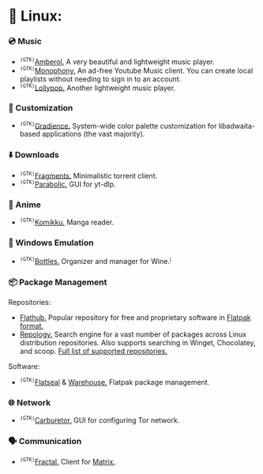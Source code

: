 # 🐧 Linux:

### 💿 Music
* <sup>`(GTK)`</sup>[Amberol.](https://apps.gnome.org/en/Amberol/) A very beautiful and lightweight music player.
* <sup>`(GTK)`</sup>[Monophony.](https://flathub.org/en/apps/io.gitlab.zehkira.Monophony) An ad-free Youtube Music client. You can create local playlists without needing to sign in to an account.
* <sup>`(GTK)`</sup>[Lollypop.](https://flathub.org/en/apps/org.gnome.Lollypop) Another lightweight music player.

### 🎨 Customization
* <sup>`(GTK)`</sup>[Gradience.](https://flathub.org/en/apps/com.github.GradienceTeam.Gradience) System-wide color palette customization for libadwaita-based applications (the vast majority).

### ⬇️ Downloads
* <sup>`(GTK)`</sup>[Fragments.](https://flathub.org/en/apps/de.haeckerfelix.Fragments) Minimalistic torrent client.
* <sup>`(GTK)`</sup>[Parabolic.](https://flathub.org/en/apps/org.nickvision.tubeconverter) GUI for yt-dlp.

### 🗾 Anime
* <sup>`(GTK)`</sup>[Komikku.](https://flathub.org/en/apps/info.febvre.Komikku) Manga reader.

### 🍷 Windows Emulation
* <sup>`(GTK)`</sup>[Bottles.](https://flathub.org/en/apps/com.usebottles.bottles) Organizer and manager for Wine.<sup>[`ℹ️`](https://habr.com/en/companies/dcmiran/articles/693842/)</sup>

### 📦 Package Management
Repositories:  
* [Flathub.](https://flathub.org/en) Popular repository for free and proprietary software in [Flatpak format.](https://docs.flatpak.org/en/latest/introduction.html#reasons-to-use-flatpak)
* [Repology.](https://repology.org) Search engine for a vast number of packages across Linux distribution repositories. Also supports searching in Winget, Chocolatey, and scoop. [Full list of supported repositories.](https://repology.org/repositories/statistics)  

Software:
* <sup>`(GTK)`</sup>[Flatseal](https://flathub.org/en/apps/com.github.tchx84.Flatseal) & [Warehouse.](https://flathub.org/en/apps/io.github.flattool.Warehouse) Flatpak package management.

### 🌐 Network
* <sup>`(GTK)`</sup>[Carburetor.](https://flathub.org/en/apps/io.frama.tractor.carburetor) GUI for configuring Tor network.

### 🗣 Communication
* <sup>`(GTK)`</sup>[Fractal.](https://flathub.org/en/apps/org.gnome.Fractal) Client for [Matrix.](https://matrix.org/)